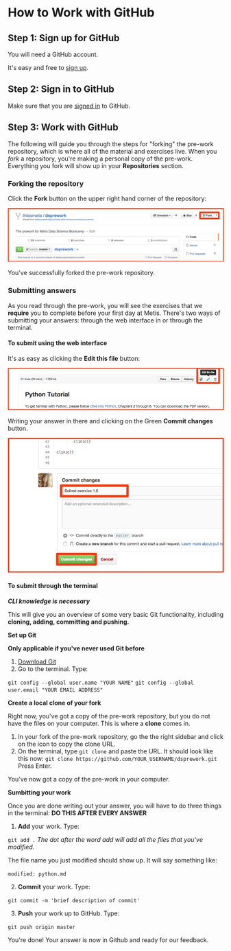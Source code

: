 # How to Work with GitHub


## Step 1: Sign up for GitHub

You will need a GitHub account.

It's easy and free to [sign up](https://github.com/join).


## Step 2: Sign in to GitHub

Make sure that you are [signed in](https://github.com/login) to GitHub.


## Step 3: Work with GitHub

The following will guide you through the steps for "forking" the pre-work repository, which is where all of the material and exercises live. When you _fork_ a repository, you're making a personal copy of the pre-work. Everything you fork will show up in your **Repositories** section.


### Forking the repository

Click the **Fork** button on the upper right hand corner of the repository:

![fork](img/forking_repo.png)

You've successfully forked the pre-work repository.


### Submitting answers

As you read through the pre-work, you will see the exercises that we **require** you to complete before your first day at Metis. There's two ways of submitting your answers: through the web interface in or through the terminal.


#### To submit using the web interface

It's as easy as clicking the **Edit this file** button:

![fork](img/edit_file.png)

Writing your answer in there and clicking on the Green **Commit changes** button.

![fork](img/commit_file.png)


#### To submit through the terminal

__*CLI knowledge is necessary*__

This will give you an overview of some very basic Git functionality, including **cloning, adding, committing and pushing.**

**Set up Git**

__Only applicable if you've never used Git before__

1. [Download Git](http://git-scm.com/downloads)
2. Go to the terminal. Type:

`git config --global user.name "YOUR NAME"`
`git config --global user.email "YOUR EMAIL ADDRESS"`

**Create a local clone of your fork**

Right now, you've got a copy of the pre-work repository, but you do not have the files on your computer. This is where a **clone** comes in.

1. In your fork of the pre-work repository, go the the right sidebar and click on the icon to copy the clone URL.
2. On the terminal, type `git clone` and paste the URL. It should look like this now:
`git clone https://github.com/YOUR_USERNAME/dsprework.git`  Press Enter.

You've now got a copy of the pre-work in your computer.

**Sumbitting your work**

Once you are done writing out your answer, you will have to do three things in the terminal:
**DO THIS AFTER EVERY ANSWER**

1. **Add** your work. Type:

`git add .`
_The dot after the word add will add all the files that you've modified._

The file name you just modified should show up. It will say something like:

`modified: python.md`

2. **Commit** your work. Type:

`git commit -m 'brief description of commit'`

3. **Push** your work up to GitHub. Type:

`git push origin master`

You're done! Your answer is now in Github and ready for our feedback.
